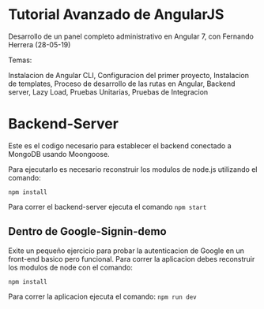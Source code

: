 # Tutorial Avanzado de AngularJS

Desarrollo de un panel completo administrativo en Angular 7, con Fernando Herrera (28-05-19)

Temas: 

Instalacion de Angular CLI, 
Configuracion del primer proyecto,
Instalacion de templates,
Proceso de desarrollo de las rutas en Angular,
Backend server,
Lazy Load,
Pruebas Unitarias,
Pruebas de Integracion

# Backend-Server 

Este es el codigo necesario para establecer el backend conectado
a MongoDB usando Moongoose.

Para ejecutarlo es necesario reconstruir los modulos de node.js
utilizando el comando:

```
npm install
```

Para correr el backend-server ejecuta el comando `npm start` 

## Dentro de Google-Signin-demo

Exite un pequeño ejercicio para probar la autenticacion de Google en un 
front-end basico pero funcional. Para correr la aplicacion debes reconstruir
los modulos de node con el comando:

```
npm install
```

Para correr la aplicacion ejecuta el comando: `npm run dev`
